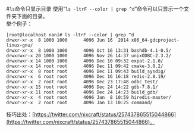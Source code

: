 #`ls`命令只显示目录
使用“`ls -ltrF --color | grep ^d`”命令可以只显示一个文件夹下面的目录。  
举个例子：  

    [root@localhost nan]# ls -ltrF --color | grep ^d
	drwxr-xr-x  8 1000 1000      4096 Jun 16  2014 x86_64-gdcproject-linux-gnu/
	drwxr-xr-x  8 1000 1000      4096 Oct 16 13:31 bashdb-4.1-0.5/
	drwxrwxr-x 20 1000 1000      4096 Nov 26 14:37 unixODBC-2.3.2/
	drwxrwxr-x 14 1000 1000      4096 Dec 10 09:32 expat-2.1.0/
	drwxr-xr-x 14 root root      4096 Dec 11 09:42 cmake-3.0.2/
	drwxr-xr-x  8 root root      4096 Dec 11 09:43 build_sysdig/
	drwxrwxr-x  6 root root      4096 Dec 16 16:18 redis-2.8.19/
	drwxr-xr-x  2 root root      4096 Dec 23 17:48 odbc_test/
	drwxr-xr-x 15 root root      4096 Dec 24 14:22 gdb-7.8.1/
	drwxr-xr-x 11 root root      4096 Dec 24 14:23 build_gdb/
	drwxr-xr-x  4 root root      4096 Jan  8 10:59 hiredis-master/
	drwxr-xr-x  2 root root      4096 Jan 13 10:25 command/


技巧出处：[https://twitter.com/nixcraft/status/257437865515044866](https://twitter.com/nixcraft/status/257437865515044866)。